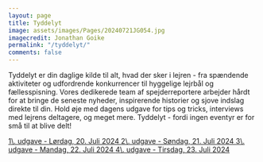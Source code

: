 ```yaml
---
layout: page
title: Tyddelyt
image: assets/images/Pages/20240721JG054.jpg
imagecredit: Jonathan Goike
permalink: "/tyddelyt/"
comments: false
---
```


Tyddelyt er din daglige kilde til alt, hvad der sker i lejren - fra spændende aktiviteter og udfordrende konkurrencer til hyggelige lejrbål og fællesspisning. Vores dedikerede team af spejderreportere arbejder hårdt for at bringe de seneste nyheder, inspirerende historier og sjove indslag direkte til din. Hold øje med dagens udgave for tips og tricks, interviews med lejrens deltagere, og meget mere. Tyddelyt - fordi ingen eventyr er for små til at blive delt!

<a class="btn btn-block btn-lg btn-secondary text-white" target="_blank"  href="https://drive.google.com/file/d/1jnP4bFZbWEH8qZiLlkgGS_k1GRJkzD8_/view?usp=sharing">
1\. udgave - Lørdag, 20. Juli 2024
</a>

<a class="btn btn-block btn-lg btn-secondary text-white" target="_blank" href="https://drive.google.com/file/d/1G7YtQAEbYCQ0F7x7_uThxCxcShjyN1ut/view?usp=sharing">
2\. udgave - Søndag, 21. Juli 2024
</a>

<a class="btn btn-block btn-lg btn-secondary text-white" target="_blank" href="https://drive.google.com/file/d/1PvSiB39mp8mCB6NU56PqOjqTpbn9At2f/view?usp=sharing">
3\. udgave - Mandag, 22. Juli 2024
</a>

<a class="btn btn-block btn-lg btn-secondary text-white" target="_blank" href="https://drive.google.com/file/d/1Ly5wGzA7kqT9DwB9lk-QsNdHsdF4F-H6/view?usp=drive_link">
4\. udgave - Tirsdag, 23. Juli 2024
</a>

<!-- <a class="btn btn-block btn-lg btn-secondary text-white" target="_blank" href="">
5\. udgave - Onsdag, 24. Juli 2024
</a> -->

<!-- <a class="btn btn-block btn-lg btn-secondary text-white" target="_blank" href="">
6\. udgave - Torsdag, 25. Juli 2024
</a> -->

<!-- <a class="btn btn-block btn-lg btn-secondary text-white" target="_blank" href="">
7\. udgave - Fredag, 26. Juli 2024
</a> -->